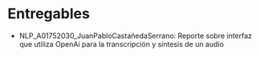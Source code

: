 # Entregables
* NLP_A01752030_JuanPabloCastañedaSerrano: Reporte sobre interfaz que utiliza OpenAi para la transcripción y síntesis de un audio
